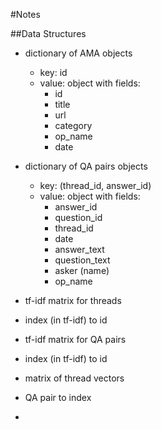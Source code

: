 #Notes

##Data Structures

- dictionary of AMA objects
    - key: id
    - value: object with fields:
      - id
      - title
      - url
      - category
      - op_name
      - date

- dictionary of QA pairs objects
    - key: (thread_id, answer_id)
    - value: object with fields:
      - answer_id
      - question_id
      - thread_id
      - date
      - answer_text
      - question_text
      - asker (name)
      - op_name



- tf-idf matrix for threads
- index (in tf-idf) to id

- tf-idf matrix for QA pairs
- index (in tf-idf) to id



- matrix of thread vectors
- QA pair to index
 - 
